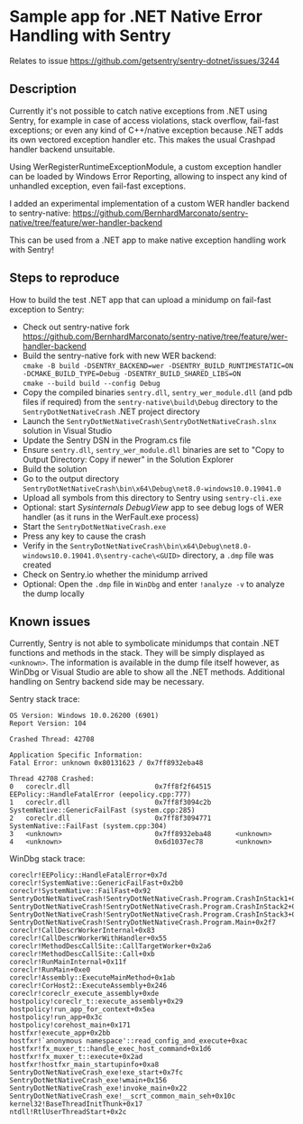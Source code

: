 # Sample app for .NET Native Error Handling with Sentry
Relates to issue https://github.com/getsentry/sentry-dotnet/issues/3244

## Description
Currently it's not possible to catch native exceptions from .NET using Sentry, for example in case of access violations, stack overflow, fail-fast exceptions; or even any kind of C++/native exception because .NET adds its own vectored exception handler etc. This makes the usual Crashpad handler backend unsuitable.

Using WerRegisterRuntimeExceptionModule, a custom exception handler can be loaded by Windows Error Reporting, allowing to inspect any kind of unhandled exception, even fail-fast exceptions.

I added an experimental implementation of a custom WER handler backend to sentry-native: https://github.com/BernhardMarconato/sentry-native/tree/feature/wer-handler-backend

This can be used from a .NET app to make native exception handling work with Sentry!

## Steps to reproduce
How to build the test .NET app that can upload a minidump on fail-fast exception to Sentry:

* Check out sentry-native fork https://github.com/BernhardMarconato/sentry-native/tree/feature/wer-handler-backend
* Build the sentry-native fork with new WER backend:  
`cmake -B build -DSENTRY_BACKEND=wer -DSENTRY_BUILD_RUNTIMESTATIC=ON -DCMAKE_BUILD_TYPE=Debug -DSENTRY_BUILD_SHARED_LIBS=ON`  
`cmake --build build --config Debug`
* Copy the compiled binaries `sentry.dll`, `sentry_wer_module.dll` (and pdb files if required) from the `sentry-native\build\Debug` directory to the `SentryDotNetNativeCrash` .NET project directory
* Launch the `SentryDotNetNativeCrash\SentryDotNetNativeCrash.slnx` solution in Visual Studio
* Update the Sentry DSN in the Program.cs file
* Ensure `sentry.dll`, `sentry_wer_module.dll` binaries are set to "Copy to Output Directory: Copy if newer" in the Solution Explorer
* Build the solution
* Go to the output directory `SentryDotNetNativeCrash\bin\x64\Debug\net8.0-windows10.0.19041.0`
* Upload all symbols from this directory to Sentry using `sentry-cli.exe`
* Optional: start *Sysinternals DebugView* app to see debug logs of WER handler (as it runs in the WerFault.exe process)
* Start the `SentryDotNetNativeCrash.exe`
* Press any key to cause the crash
* Verify in the `SentryDotNetNativeCrash\bin\x64\Debug\net8.0-windows10.0.19041.0\sentry-cache\<GUID>` directory, a `.dmp` file was created
* Check on Sentry.io whether the minidump arrived
* Optional: Open the `.dmp` file in `WinDbg` and enter `!analyze -v` to analyze the dump locally

## Known issues
Currently, Sentry is not able to symbolicate minidumps that contain .NET functions and methods in the stack. They will be simply displayed as `<unknown>`. The information is available in the dump file itself however, as WinDbg or Visual Studio are able to show all the .NET methods. Additional handling on Sentry backend side may be necessary.

Sentry stack trace:  

```
OS Version: Windows 10.0.26200 (6901)
Report Version: 104

Crashed Thread: 42708

Application Specific Information:
Fatal Error: unknown 0x80131623 / 0x7ff8932eba48

Thread 42708 Crashed:
0   coreclr.dll                     0x7ff8f2f64515      EEPolicy::HandleFatalError (eepolicy.cpp:777)
1   coreclr.dll                     0x7ff8f3094c2b      SystemNative::GenericFailFast (system.cpp:285)
2   coreclr.dll                     0x7ff8f3094771      SystemNative::FailFast (system.cpp:304)
3   <unknown>                       0x7ff8932eba48      <unknown>
4   <unknown>                       0x6d1037ec78        <unknown>
```


WinDbg stack trace:  

```
coreclr!EEPolicy::HandleFatalError+0x7d   
coreclr!SystemNative::GenericFailFast+0x2b0   
coreclr!SystemNative::FailFast+0x92   
SentryDotNetNativeCrash!SentryDotNetNativeCrash.Program.CrashInStack1+0x28   
SentryDotNetNativeCrash!SentryDotNetNativeCrash.Program.CrashInStack2+0x1e   
SentryDotNetNativeCrash!SentryDotNetNativeCrash.Program.CrashInStack3+0x1e   
SentryDotNetNativeCrash!SentryDotNetNativeCrash.Program.Main+0x2f7   
coreclr!CallDescrWorkerInternal+0x83   
coreclr!CallDescrWorkerWithHandler+0x55   
coreclr!MethodDescCallSite::CallTargetWorker+0x2a6   
coreclr!MethodDescCallSite::Call+0xb   
coreclr!RunMainInternal+0x11f   
coreclr!RunMain+0xe0   
coreclr!Assembly::ExecuteMainMethod+0x1ab   
coreclr!CorHost2::ExecuteAssembly+0x246   
coreclr!coreclr_execute_assembly+0xde   
hostpolicy!coreclr_t::execute_assembly+0x29   
hostpolicy!run_app_for_context+0x5ea   
hostpolicy!run_app+0x3c   
hostpolicy!corehost_main+0x171   
hostfxr!execute_app+0x2bb   
hostfxr!`anonymous namespace'::read_config_and_execute+0xac   
hostfxr!fx_muxer_t::handle_exec_host_command+0x1d6   
hostfxr!fx_muxer_t::execute+0x2ad   
hostfxr!hostfxr_main_startupinfo+0xa8   
SentryDotNetNativeCrash_exe!exe_start+0x7fc   
SentryDotNetNativeCrash_exe!wmain+0x156   
SentryDotNetNativeCrash_exe!invoke_main+0x22   
SentryDotNetNativeCrash_exe!__scrt_common_main_seh+0x10c   
kernel32!BaseThreadInitThunk+0x17   
ntdll!RtlUserThreadStart+0x2c   
```



